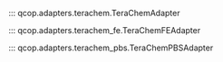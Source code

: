 ::: qcop.adapters.terachem.TeraChemAdapter

::: qcop.adapters.terachem_fe.TeraChemFEAdapter

::: qcop.adapters.terachem_pbs.TeraChemPBSAdapter
